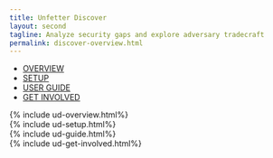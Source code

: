 ```yaml
---
title: Unfetter Discover
layout: second
tagline: Analyze security gaps and explore adversary tradecraft
permalink: discover-overview.html
---
```


<div class="container mb-5"><!--SECOND CAROUSEL-->
    <div class="row text-center my-3">
        <div class="col mx-auto">
            <ul class="nav nav-pills center-pills">
                <li class="nav-item"><a class="nav-link active" data-toggle="pill" href="#overview">OVERVIEW</a></li>
                <li class="nav-item"><a class="nav-link" data-toggle="pill" href="#setup">SETUP</a></li>
                <li class="nav-item"><a class="nav-link" data-toggle="pill" href="#userguid">USER GUIDE</a></li>
                <li class="nav-item"><a class="nav-link" data-toggle="pill" href="#getstarted">GET INVOLVED</a>
                </li>
            </ul>
        </div>
    </div>
    <div class="tab-content">
        <div id="overview" class="tab-pane fade show active">
            <div class="row mb-5 pb-5">
                <div class="col-lg-12 mt-lg-12">
                {% include ud-overview.html%}
                </div>
            </div>
        </div>
        <div id="setup" class="tab-pane fade">
            <div class="row mb-5 pb-5">
                <div class="col-lg-12 mt-lg-12">
                {% include ud-setup.html%}
                </div>
            </div>
        </div>
        <div id="userguid" class="tab-pane fade">
            <div class="row mb-5 pb-5">
                <div class="col-lg-12 mt-lg-12">
                {% include ud-guide.html%}
                </div>
            </div>
        </div>
        <div id="getstarted" class="tab-pane fade">
            <div class="row mb-5 pb-5">
                <div class="col-lg-12 mt-lg-12">
                {% include ud-get-involved.html%}
                </div>
            </div>
        </div>        
    </div>
</div>
